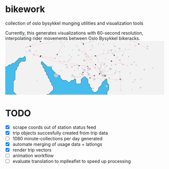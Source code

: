 # bikework
collection of oslo bysykkel munging utilities and visualization tools

Currently, this generates visualizations with 60-second resolution, interpolating rider movements
between Oslo Bysykkel bikeracks.
![sample image](img/2.png)
 
# TODO
- [x] scrape coords out of station status feed
- [x] trip objects succesfully created from trip data
- [ ] 1080 minute-collections per day generated
- [x] automate merging of usage data + latlongs
- [x] render trip vectors
- [ ] animation workflow
- [ ] evaluate translation to mplleaflet to speed up processing
